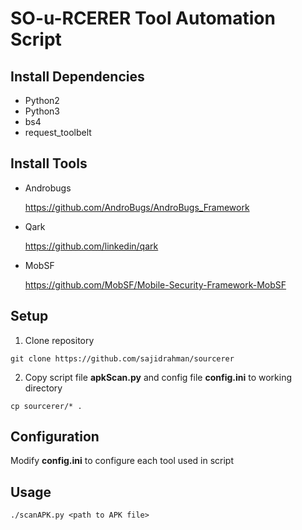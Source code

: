 # SO-u-RCERER Tool Automation Script #

## Install Dependencies ##
* Python2
* Python3
* bs4
* request_toolbelt

## Install Tools ##
* Androbugs

  https://github.com/AndroBugs/AndroBugs_Framework

* Qark

  https://github.com/linkedin/qark

* MobSF

  https://github.com/MobSF/Mobile-Security-Framework-MobSF


## Setup ##
1. Clone repository
```
git clone https://github.com/sajidrahman/sourcerer
```
2. Copy script file **apkScan.py** and config file **config.ini** to working directory
```
cp sourcerer/* .
```

## Configuration ##
Modify **config.ini** to configure each tool used in script


## Usage ##
```
./scanAPK.py <path to APK file>
```
